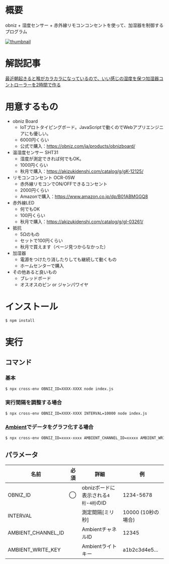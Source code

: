 # 概要

obniz + 湿度センサー + 赤外線リモコンコンセントを使って、加湿器を制御するプログラム

[![thumbnail](https://pbs.twimg.com/ext_tw_video_thumb/1329421000950259712/pu/img/x5MQhBYy2CqfMH9X.jpg)](https://twitter.com/tmitsuoka0423/status/1329421026334162949/video/1)

# 解説記事

[最近朝起きると喉がカラカラになっているので、いい感じの湿度を保つ加湿器コントローラーを2時間で作る](https://qiita.com/tmisuoka0423/items/c8d950d9c450826845b5)

# 用意するもの

- obniz Board
    - IoTプロトタイピングボード。JavaScriptで動くのでWebアプリエンジニアにも優しい。
    - 6000円くらい
    - 公式で購入：https://obniz.com/ja/products/obnizboard/
- 温湿度センサー SHT31
    - 湿度が測定できれば何でもOK。
    - 1000円くらい
    - 秋月で購入：https://akizukidenshi.com/catalog/g/gK-12125/
- リモコンコンセント OCR-05W
    - 赤外線リモコンでON/OFFできるコンセント
    - 2000円くらい
    - Amazonで購入：https://www.amazon.co.jp/dp/B01ABMGGQ8
- 赤外線LED
    - 何でもOK
    - 100円くらい
    - 秋月で購入：https://akizukidenshi.com/catalog/g/gI-03261/
- 抵抗
    - 5Ωのもの
    - セットで100円くらい
    - 秋月で買えます（ページ見つからなかった）
- 加湿器
    - 電源をつけたり消したりしても継続して動くもの
    - ホームセンターで購入
- その他あると良いもの
    - ブレッドボード
    - オスオスのピン or ジャンパワイヤ
# インストール

```bash
$ npm install
```

# 実行

## コマンド

### 基本

```bash
$ npx cross-env OBNIZ_ID=XXXX-XXXX node index.js
```
### 実行間隔を調整する場合

```bash
$ npx cross-env OBNIZ_ID=XXXX-XXXX INTERVAL=10000 node index.js
```

### [Ambient](https://ambidata.io/)でデータをグラフ化する場合


```bash
$ npx cross-env OBNIZ_ID=xxxx-xxxx AMBIENT_CHANNEL_ID=xxxxx AMBIENT_WRITE_KEY=xxxxxxxxxxxx node index.js
```

## パラメータ

| 名前 | 必須 | 詳細 | 例 |
| -- | -- | -- | -- |
| OBNIZ_ID | ◯ | obnizボードに表示される`4桁`-`4桁`のID | 1234-5678 |
| INTERVAL |  | 測定間隔[ミリ秒] | 10000 (10秒の場合) |
| AMBIENT_CHANNEL_ID |  | AmbientチャネルID | 12345 |
| AMBIENT_WRITE_KEY |  | Ambientライトキー | a1b2c3d4e5... |
